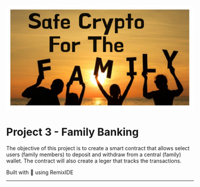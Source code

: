 ![readme](readme.png)

# Project 3 - Family Banking

The objective of this project is to create a smart contract that allows select users (family members) to deposit and withdraw from a central (family) wallet. The contract will also create a leger that tracks the transactions. 

Built with 💜 using RemixIDE

---
